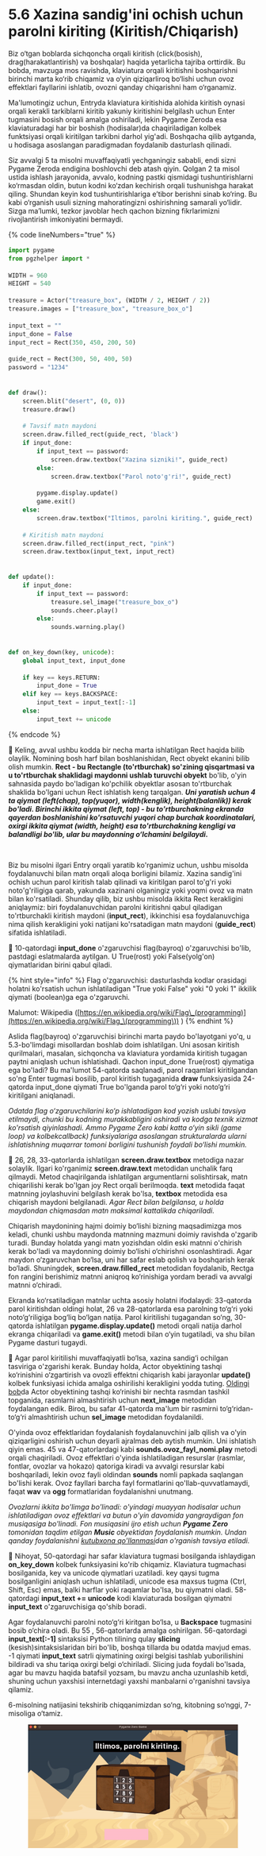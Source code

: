 # 5.6 Xazina sandig'ini ochish uchun parolni kiriting (Kiritish/Chiqarish)

Biz o‘tgan boblarda sichqoncha orqali kiritish (click(bosish), drag(harakatlantirish) va boshqalar) haqida yetarlicha tajriba orttirdik. Bu bobda, mavzuga mos ravishda, klaviatura orqali kiritishni boshqarishni birinchi marta ko‘rib chiqamiz va o‘yin qiziqarliroq bo‘lishi uchun ovoz effektlari fayllarini ishlatib, ovozni qanday chiqarishni ham o‘rganamiz.

Ma'lumotingiz uchun, Entryda klaviatura kiritishida alohida kiritish oynasi orqali kerakli tarkiblarni kiritib yakuniy kiritishini belgilash uchun Enter tugmasini bosish orqali amalga oshiriladi, lekin Pygame Zeroda esa klaviaturadagi har bir boshish (hodisalar)da chaqiriladigan kolbek funktsiyasi orqali kiritilgan tarkibni darhol yig'adi. Boshqacha qilib aytganda, u hodisaga asoslangan paradigmadan foydalanib dasturlash qilinadi.

Siz avvalgi 5 ta misolni muvaffaqiyatli yechganingiz sababli, endi sizni Pygame Zeroda endigina boshlovchi deb atash qiyin. Qolgan 2 ta misol ustida ishlash jarayonida, avvalo, kodning pastki qismidagi tushuntirishlarni ko‘rmasdan oldin, butun kodni ko‘zdan kechirish orqali tushunishga harakat qiling. Shundan keyin kod tushuntirishlariga e’tibor berishni sinab ko‘ring. Bu kabi o‘rganish usuli sizning mahoratingizni oshirishning samarali yo‘lidir. Sizga ma’lumki, tezkor javoblar hech qachon bizning fikrlarimizni rivojlantirish imkoniyatini bermaydi.

{% code lineNumbers="true" %}
```python
import pygame
from pgzhelper import *

WIDTH = 960
HEIGHT = 540

treasure = Actor("treasure_box", (WIDTH / 2, HEIGHT / 2))
treasure.images = ["treasure_box", "treasure_box_o"]

input_text = ""
input_done = False
input_rect = Rect(350, 450, 200, 50)

guide_rect = Rect(300, 50, 400, 50)
password = "1234"


def draw():
    screen.blit("desert", (0, 0))
    treasure.draw()

    # Tavsif matn maydoni
    screen.draw.filled_rect(guide_rect, 'black')
    if input_done:
        if input_text == password:
            screen.draw.textbox("Xazina sizniki!", guide_rect)
        else:
            screen.draw.textbox("Parol noto'g'ri!", guide_rect)

        pygame.display.update()
        game.exit()
    else:
        screen.draw.textbox("Iltimos, parolni kiriting.", guide_rect)

    # Kiritish matn maydoni
    screen.draw.filled_rect(input_rect, "pink")
    screen.draw.textbox(input_text, input_rect)
 
 
def update():
    if input_done:
        if input_text == password:
            treasure.sel_image("treasure_box_o")
            sounds.cheer.play()
        else:
            sounds.warning.play()
 
 
def on_key_down(key, unicode):
    global input_text, input_done

    if key == keys.RETURN:
        input_done = True
    elif key == keys.BACKSPACE:
        input_text = input_text[:-1]
    else:
        input_text += unicode
```
{% endcode %}

🔢 Keling, avval ushbu kodda bir necha marta ishlatilgan Rect haqida bilib olaylik. Nomining bosh harf bilan boshlanishidan, Rect obyekt ekanini bilib olish mumkin. **Rect - bu Rectangle (to'rtburchak) so'zining qisqartmasi va u to'rtburchak shaklidagi maydonni ushlab turuvchi obyekt** bo'lib, o'yin sahnasida paydo bo'ladigan ko'pchilik obyektlar asosan to'rtburchak shaklida bo'lgani uchun Rect ishlatish keng tarqalgan. _**Uni yaratish uchun 4 ta qiymat (left(chap), top(yuqor), width(kenglik), height(balanlik)) kerak bo'ladi. Birinchi ikkita qiymat (left, top) - bu to'rtburchakning ekranda qayerdan boshlanishini ko'rsatuvchi yuqori chap burchak koordinatalari, oxirgi ikkita qiymat (width, height) esa to'rtburchakning kengligi va balandligi bo'lib, ular bu maydonning o‘lchamini belgilaydi.**_

<figure><img src="../.gitbook/assets/image (3).avif" alt="" width="375"><figcaption></figcaption></figure>

Biz bu misolni ilgari Entry orqali yaratib ko'rganimiz uchun, ushbu misolda foydalanuvchi bilan matn orqali aloqa borligini bilamiz. Xazina sandig'ini ochish uchun parol kiritish talab qilinadi va kiritilgan parol to'g'ri yoki noto'g'riligiga qarab, yakunda xazinani olganingiz yoki yoqmi ovoz va matn bilan ko'rsatiladi. Shunday qilib, biz ushbu misolda ikkita Rect kerakligini aniqlaymiz: biri foydalanuvchidan parolni kiritishni qabul qiladigan to'rtburchakli kiritish maydoni (**input\_rect**), ikkinchisi esa foydalanuvchiga nima qilish kerakligini yoki natijani ko'rsatadigan matn maydoni (**guide\_rect**) sifatida ishlatiladi.

🔢 10-qatordagi **input\_done** o'zgaruvchisi flag(bayroq) o'zgaruvchisi bo'lib, pastdagi eslatmalarda aytilgan. U True(rost) yoki False(yolg'on) qiymatlaridan birini qabul qiladi.

{% hint style="info" %}
Flag o'zgaruvchisi: dasturlashda kodlar orasidagi holatni ko'rsatish uchun ishlatiladigan "True yoki False" yoki "0 yoki 1" ikkilik qiymati (boolean)ga ega o'zgaruvchi.

Malumot: Wikipedia ([https://en.wikipedia.org/wiki/Flag\_(programming)](https://en.wikipedia.org/wiki/Flag_\(programming\)) )
{% endhint %}

Aslida flag(bayroq) o'zgaruvchisi birinchi marta paydo bo'layotgani yo'q, u 5.3-bo'limdagi misollardan boshlab doim ishlatilgan. Uni asosan kiritish qurilmalari, masalan, sichqoncha va klaviatura yordamida kiritish tugagan paytni aniqlash uchun ishlatishadi. Qachon input\_done True(rost) qiymatiga ega bo'ladi? Bu ma'lumot 54-qatorda saqlanadi, parol raqamlari kiritilgandan so'ng Enter tugmasi bosilib, parol kiritish tugaganida **draw** funksiyasida 24-qatorda input\_done qiymati True bo'lganda parol to‘g‘ri yoki noto‘g‘ri kiritilgani aniqlanadi.

_Odatda flag o‘zgaruvchilarini ko‘p ishlatadigan kod yozish uslubi tavsiya etilmaydi, chunki bu kodning murakkabligini oshiradi va kodga texnik xizmat ko'rsatish qiyinlashadi. Ammo Pygame Zero kabi katta o‘yin sikli (game loop) va kolbekcallback) funksiyalariga asoslangan strukturalarda ularni ishlatishning muqarrar tomoni borligini tushunish foydali bo‘lishi mumkin._

🔢 26, 28, 33-qatorlarda ishlatilgan **screen.draw.textbox** metodiga nazar solaylik. Ilgari ko'rganimiz **screen.draw.text** metodidan unchalik farq qilmaydi. Metod chaqirilganda ishlatilgan argumentlarni solishtirsak, matn chiqarilishi kerak bo'lgan joy Rect orqali berilmoqda. **text** metodida faqat matnning joylashuvini belgilash kerak bo'lsa, **textbox** metodida esa chiqarish maydoni belgilanadi. _Agar Rect bilan belgilansa, u holda maydondan chiqmasdan matn maksimal kattalikda chiqariladi._

Chiqarish maydonining hajmi doimiy bo‘lishi bizning maqsadimizga mos keladi, chunki ushbu maydonda matnning mazmuni doimiy ravishda o'zgarib turadi. Bunday holatda yangi matn yozishdan oldin eski matnni o'chirish kerak bo'ladi va maydonning doimiy bo‘lishi o‘chirishni osonlashtiradi. Agar maydon o‘zgaruvchan bo‘lsa, uni har safar eslab qolish va boshqarish kerak bo‘ladi. Shuningdek, **screen.draw.filled\_rect** metodidan foydalanib, Rectga fon rangini berishimiz matnni aniqroq ko‘rinishiga yordam beradi va avvalgi matnni o‘chiradi.

Ekranda ko‘rsatiladigan matnlar uchta asosiy holatni ifodalaydi: 33-qatorda parol kiritishdan oldingi holat, 26 va 28-qatorlarda esa parolning to‘g‘ri yoki noto‘g‘riligiga bog‘liq bo‘lgan natija. Parol kiritilishi tugagandan so‘ng, 30-qatorda ishlatilgan **pygame.display.update()** metodi orqali natija darhol ekranga chiqariladi va **game.exit()** metodi bilan o‘yin tugatiladi, va shu bilan Pygame dasturi tugaydi.

🔢 Agar parol kiritilishi muvaffaqiyatli bo‘lsa, xazina sandig‘i ochilgan tasviriga o'zgarishi kerak. Bunday holda, Actor obyektining tashqi ko‘rinishini o‘zgartirish va ovozli effektni chiqarish kabi jarayonlar **update()** kolbek funksiyasi ichida amalga oshirilishi kerakligini yodda tuting. [Oldingi bob](sakrashni_sanash.md)da Actor obyektining tashqi ko‘rinishi bir nechta rasmdan tashkil topganida, rasmlarni almashtirish uchun **next\_image** metodidan foydalangan edik. Biroq, bu safar 41-qatorda ma'lum bir rasmirni to‘g‘ridan-to‘g‘ri almashtirish uchun **sel\_image** metodidan foydalanildi.

O'yinda ovoz effektlaridan foydalanish foydalanuvchini jalb qilish va o'yin qiziqarligini oshirish uchun deyarli ajralmas deb aytish mumkin. Uni ishlatish qiyin emas. 45 va 47-qatorlardagi kabi **sounds.ovoz\_fayl\_nomi.play** metodi orqali chaqiriladi. Ovoz effektlari o'yinda ishlatiladigan resurslar (rasmlar, fontlar, ovozlar va hokazo) qatoriga kiradi va avvalgi resurslar kabi boshqariladi, lekin ovoz fayli oldindan **sounds** nomli papkada saqlangan bo'lishi kerak. Ovoz fayllari barcha fayl formatlarini qo'llab-quvvatlamaydi, faqat **wav** va **ogg** formatlaridan foydalanishni unutmang. &#x20;

_Ovozlarni ikkita bo'limga bo'linadi: o'yindagi muayyan hodisalar uchun ishlatiladigan ovoz effektlari va butun o'yin davomida yangraydigan fon musiqasiga bo'linadi. Fon musiqasini ijro etish uchun **Pygame Zero** tomonidan taqdim etilgan **Music** obyektidan foydalanish mumkin. Undan qanday foydalanishni_ [_kutubxona qo'llanmasi_](https://pygame-zero.readthedocs.io/en/stable/builtins.html#music)_dan o'rganish tavsiya etiladi._

🔢 Nihoyat, 50-qatordagi har safar klaviatura tugmasi bosilganda ishlaydigan **on\_key\_down** kolbek funksiyasini ko'rib chiqamiz. Klaviatura tugmachasi bosilganida, key va unicode qiymatlari uzatiladi. key qaysi tugma bosilganligini aniqlash uchun ishlatiladi, unicode esa maxsus tugma (Ctrl, Shift, Esc) emas, balki harflar yoki raqamlar bo'lsa, bu qiymatni oladi. 58-qatordagi **input\_text += unicode** kodi klaviaturada bosilgan qiymatni **input\_text** o'zgaruvchisiga qo'shib boradi.

Agar foydalanuvchi parolni noto‘g‘ri kiritgan bo‘lsa, u **Backspace** tugmasini bosib o‘chira oladi. Bu 55 , 56-qatorlarda amalga oshirilgan. 56-qatordagi **input\_text\[:-1]** sintaksisi Python tilining qulay **slicing** (kesish)sintaksislaridan biri bo'lib, boshqa tillarda bu odatda mavjud emas. -1 qiymati **input\_text** satrli qiymatining oxirgi belgisi tashlab yuborilishini bildiradi va shu tariqa oxirgi belgi o‘chiriladi. Slicing juda foydali bo'lsada, agar bu mavzu haqida batafsil yozsam, bu mavzu ancha uzunlashib ketdi, shuning uchun yaxshisi internetdagi yaxshi manbalarni o'rganishni tavsiya qilamiz.

6-misolning natijasini tekshirib chiqqanimizdan so‘ng, kitobning so‘nggi, 7-misoliga o‘tamiz.

<figure><img src="../.gitbook/assets/ezgif-6-731cb19a92.gif" alt=""><figcaption></figcaption></figure>
